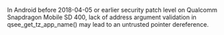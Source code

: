In Android before 2018-04-05 or earlier security patch level on Qualcomm Snapdragon Mobile SD 400, lack of address argument validation in qsee_get_tz_app_name() may lead to an untrusted pointer dereference.